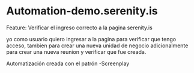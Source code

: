 # Automation-demo.serenity.is

Feature:
Verificar el ingreso correcto a la pagina serenity.is

yo como usuario quiero ingresar a la pagina para verificar que tengo acceso, tambien para crear una nueva unidad de negocio
adicionalmente para crear una nueva reunion y verificar que fue creada.

Automatización creada con el patrón -Screenplay 

